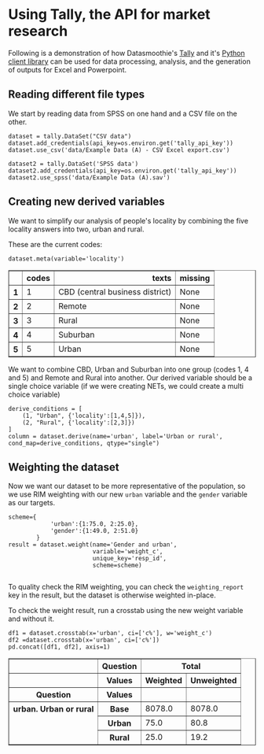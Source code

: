 # Using Tally, the API for market research

Following is a demonstration of how Datasmoothie's [Tally](https://tally.datasmoothie.com) and 
it's [Python client library](https://github.com/datasmoothie/tally-client) can be used for
data processing, analysis, and the generation of outputs for Excel and Powerpoint.

## Reading different file types
We start by reading data from SPSS on one hand and a CSV file on the other.

```
dataset = tally.DataSet("CSV data")
dataset.add_credentials(api_key=os.environ.get('tally_api_key'))
dataset.use_csv('data/Example Data (A) - CSV Excel export.csv')

dataset2 = tally.DataSet('SPSS data')
dataset2.add_credentials(api_key=os.environ.get('tally_api_key'))
dataset2.use_spss('data/Example Data (A).sav')
```

## Creating new derived variables
We want to simplify our analysis of people's locality by combining the five locality answers into two, urban and rural.

These are the current codes:
```
dataset.meta(variable='locality')
```
<table border="1" class="dataframe">  <thead>    <tr style="text-align: right;">      <th></th>      <th>codes</th>      <th>texts</th>      <th>missing</th>    </tr>  </thead>  <tbody>    <tr>      <th>1</th>      <td>1</td>      <td>CBD (central business district)</td>      <td>None</td>    </tr>    <tr>      <th>2</th>      <td>2</td>      <td>Remote</td>      <td>None</td>    </tr>    <tr>      <th>3</th>      <td>3</td>      <td>Rural</td>      <td>None</td>    </tr>    <tr>      <th>4</th>      <td>4</td>      <td>Suburban</td>      <td>None</td>    </tr>    <tr>      <th>5</th>      <td>5</td>      <td>Urban</td>      <td>None</td>    </tr>  </tbody></table>

We want to combine CBD, Urban and Suburban into one group (codes 1, 4 and 5) and Remote and
Rural into another. Our derived variable should be a single choice variable (if we were creating NETs, 
we could create a multi choice variable)
```
derive_conditions = [
    (1, "Urban", {'locality':[1,4,5]}),
    (2, "Rural", {'locality':[2,3]})
]
column = dataset.derive(name='urban', label='Urban or rural', cond_map=derive_conditions, qtype="single")
```

## Weighting the dataset

Now we want our dataset to be more representative of the population, so we use RIM weighting
with our new `urban` variable and the `gender` variable as our targets.
```
scheme={
            'urban':{1:75.0, 2:25.0},
            'gender':{1:49.0, 2:51.0}
        }
result = dataset.weight(name='Gender and urban', 
                        variable='weight_c', 
                        unique_key='resp_id', 
                        scheme=scheme)
        
```

To quality check the RIM weighting, you can check the `weighting_report` key in the result, 
but the dataset is otherwise weighted in-place.

To check the weight result, run a crosstab using the new weight variable and without it.
```
df1 = dataset.crosstab(x='urban', ci=['c%'], w='weight_c')
df2 =dataset.crosstab(x='urban', ci=['c%'])
pd.concat([df1, df2], axis=1)
```
<table border="1" class="dataframe">  <thead>    <tr>      <th></th>      <th>Question</th>      <th colspan="2" halign="left">Total</th>    </tr>    <tr>      <th></th>      <th>Values</th>      <th>Weighted</th>      <th>Unweighted</th>    </tr>    <tr>      <th>Question</th>      <th>Values</th>      <th></th>      <th></th>    </tr>  </thead>  <tbody>    <tr>      <th rowspan="3" valign="top">urban. Urban or rural</th>      <th>Base</th>      <td>8078.0</td>      <td>8078.0</td>    </tr>    <tr>      <th>Urban</th>      <td>75.0</td>      <td>80.8</td>    </tr>    <tr>      <th>Rural</th>      <td>25.0</td>      <td>19.2</td>    </tr>  </tbody></table>